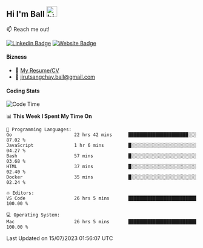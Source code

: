 ## Hi I'm Ball <img src="https://user-images.githubusercontent.com/1303154/88677602-1635ba80-d120-11ea-84d8-d263ba5fc3c0.gif" width="28px" height="28px" alt="hi">
 
:mailbox: Reach me out!

[![Linkedin Badge](https://img.shields.io/badge/-Jirut-0e76a8?style=flat&labelColor=0e76a8&logo=linkedin&logoColor=white)](https://www.linkedin.com/in/jirut-sangchay-338370251)
[![Website Badge](https://img.shields.io/badge/Website-184aa8?logo=website&logoColor=)](https://resume-jirut.web.app)

<!-- TODO: Add last video link -->
#### Bizness
- :paperclip: [My Resume/CV](https://github.com/Jirut01/Jirut01/blob/main/resume_jirut.pdf)
- :email: jirutsangchay.ball@gmail.com

#### Coding Stats

<!--START_SECTION:waka-->
![Code Time](http://img.shields.io/badge/Code%20Time-49%20hrs%2058%20mins-blue)

📊 **This Week I Spent My Time On** 

```text
💬 Programming Languages: 
Go                       22 hrs 42 mins      ██████████████████████░░░   87.02 % 
JavaScript               1 hr 6 mins         █░░░░░░░░░░░░░░░░░░░░░░░░   04.27 % 
Bash                     57 mins             █░░░░░░░░░░░░░░░░░░░░░░░░   03.68 % 
HTML                     37 mins             █░░░░░░░░░░░░░░░░░░░░░░░░   02.40 % 
Docker                   35 mins             █░░░░░░░░░░░░░░░░░░░░░░░░   02.24 % 

🔥 Editors: 
VS Code                  26 hrs 5 mins       █████████████████████████   100.00 % 

💻 Operating System: 
Mac                      26 hrs 5 mins       █████████████████████████   100.00 % 
```


 Last Updated on 15/07/2023 01:56:07 UTC
<!--END_SECTION:waka-->
